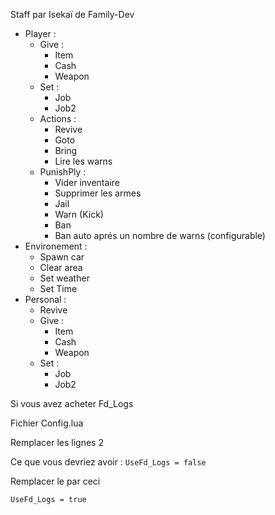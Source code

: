 Staff par Isekaï de Family-Dev

- Player : 
    - Give :
        - Item
        - Cash
        - Weapon
    - Set :
        - Job
        - Job2
    - Actions :
        - Revive
        - Goto
        - Bring
        - Lire les warns
    - PunishPly :
        - Vider inventaire
        - Supprimer les armes
        - Jail
        - Warn (Kick)
        - Ban
        - Ban auto aprés un nombre de warns (configurable)
- Environement :
    - Spawn car
    - Clear area
    - Set weather
    - Set Time
- Personal : 
    - Revive
    - Give :
        - Item
        - Cash
        - Weapon
    - Set :
        - Job
        - Job2

Si vous avez acheter Fd_Logs 

Fichier Config.lua

Remplacer les lignes 2

Ce que vous devriez avoir : 
`
    UseFd_Logs = false
`

Remplacer le par ceci

`
    UseFd_Logs = true
`